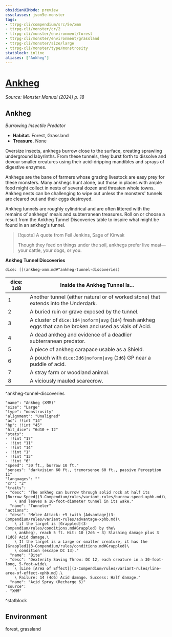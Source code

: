 ```yaml
---
obsidianUIMode: preview
cssclasses: json5e-monster
tags:
- ttrpg-cli/compendium/src/5e/xmm
- ttrpg-cli/monster/cr/2
- ttrpg-cli/monster/environment/forest
- ttrpg-cli/monster/environment/grassland
- ttrpg-cli/monster/size/large
- ttrpg-cli/monster/type/monstrosity
statblock: inline
aliases: ["Ankheg"]
---
```

# [Ankheg](3-Compendium\bestiary\monstrosity/ankheg-xmm.md)
*Source: Monster Manual (2024) p. 18*  

## Ankheg

*Burrowing Insectile Predator*

- **Habitat.** Forest, Grassland  
- **Treasure.** None  

Oversize insects, ankhegs burrow close to the surface, creating sprawling underground labyrinths. From these tunnels, they burst forth to dissolve and devour smaller creatures using their acid-dripping mandibles and sprays of digestive enzymes.

Ankhegs are the bane of farmers whose grazing livestock are easy prey for these monsters. Many ankhegs hunt alone, but those in places with ample food might collect in nests of several dozen and threaten whole towns. Ankheg nests can be challenging to wipe out unless the monsters' tunnels are cleared out and their eggs destroyed.

Ankheg tunnels are roughly cylindrical and are often littered with the remains of ankhegs' meals and subterranean treasures. Roll on or choose a result from the Ankheg Tunnel Discoveries table to inspire what might be found in an ankheg's tunnel.

> [!quote] A quote from Feil Jenkins, Sage of Kirwak  
> 
> Though they feed on things under the soil, ankhegs prefer live meat—your cattle, your dogs, or you.

**Ankheg Tunnel Discoveries**

`dice: [](ankheg-xmm.md#^ankheg-tunnel-discoveries)`

| dice: 1d8 | Inside the Ankheg Tunnel Is... |
|-----------|--------------------------------|
| 1 | Another tunnel (either natural or of worked stone) that extends into the Underdark. |
| 2 | A buried ruin or grave exposed by the tunnel. |
| 3 | A cluster of `dice:1d4\|noform\|avg` (`1d4`) fresh ankheg eggs that can be broken and used as vials of Acid. |
| 4 | A dead ankheg and evidence of a deadlier subterranean predator. |
| 5 | A piece of ankheg carapace usable as a Shield. |
| 6 | A pouch with `dice:2d6\|noform\|avg` (`2d6`) GP near a puddle of acid. |
| 7 | A stray farm or woodland animal. |
| 8 | A viciously mauled scarecrow. |
^ankheg-tunnel-discoveries

```statblock
"name": "Ankheg (XMM)"
"size": "Large"
"type": "monstrosity"
"alignment": "Unaligned"
"ac": !!int "14"
"hp": !!int "45"
"hit_dice": "6d10 + 12"
"stats":
- !!int "17"
- !!int "11"
- !!int "14"
- !!int "1"
- !!int "13"
- !!int "6"
"speed": "30 ft., burrow 10 ft."
"senses": "darkvision 60 ft., tremorsense 60 ft., passive Perception 11"
"languages": ""
"cr": "2"
"traits":
- "desc": "The ankheg can burrow through solid rock at half its [Burrow Speed](3-Compendium/rules/variant-rules/burrow-speed-xphb.md)\
    \ and leaves a 10-foot-diameter tunnel in its wake."
  "name": "Tunneler"
"actions":
- "desc": "Melee Attack: +5 (with [Advantage](3-Compendium/rules/variant-rules/advantage-xphb.md)\
    \ if the target is [Grappled](3-Compendium/rules/conditions.md#Grappled) by the\
    \ ankheg), reach 5 ft. Hit: 10 (2d6 + 3) Slashing damage plus 3 (1d6) Acid damage.\
    \ If the target is a Large or smaller creature, it has the [Grappled](3-Compendium/rules/conditions.md#Grappled)\
    \ condition (escape DC 13)."
  "name": "Bite"
- "desc": "Dexterity Saving Throw: DC 12, each creature in a 30-foot-long, 5-foot-wide\
    \ [Line [Area of Effect]](3-Compendium/rules/variant-rules/line-area-of-effect-xphb.md).\
    \ Failure: 14 (4d6) Acid damage. Success: Half damage."
  "name": "Acid Spray (Recharge 6)"
"source":
- "XMM"
```
^statblock

## Environment

forest, grassland